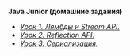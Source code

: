**Java Junior (домашние задания)**

- [*Урок 1. Лямбды и Stream API.*](https://github.com/Bev0802/javaJuniorHoweWork/tree/main/src/main/java/org/example/HW_1)
- [*Урок 2. Reflection API.*](https://github.com/Bev0802/javaJuniorHoweWork/tree/main/src/main/java/org/example/HW_2)
- [*Урок 3. Сериализация.*](https://github.com/Bev0802/javaJuniorHoweWork/tree/main/src/main/java/org/example/HW_3)
